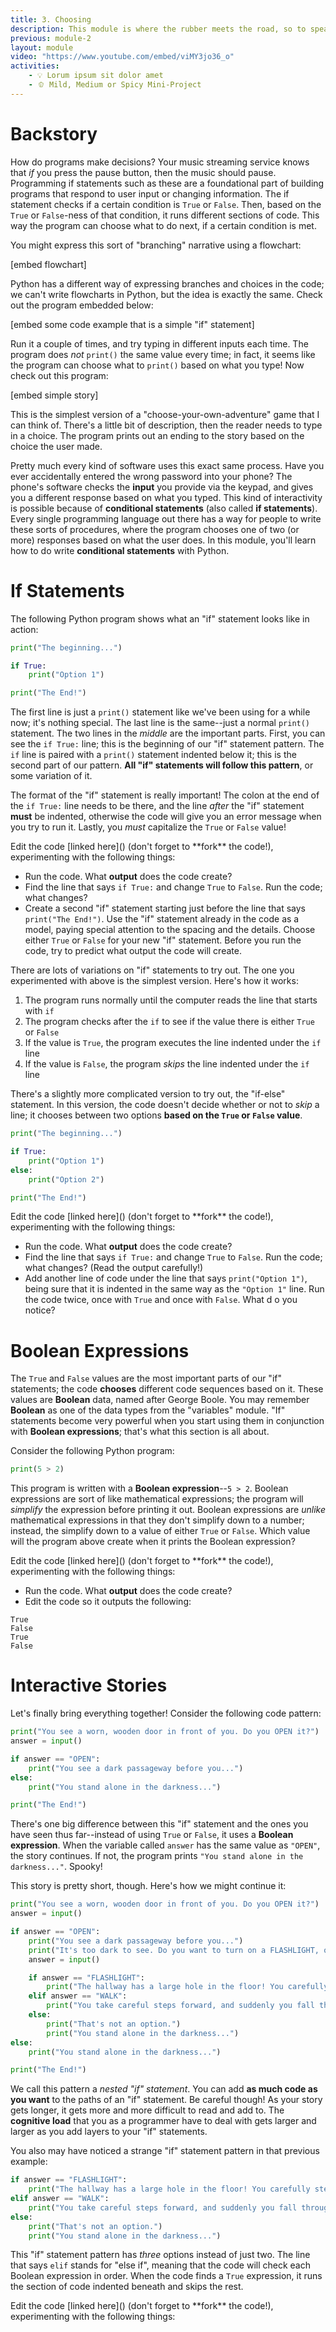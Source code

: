 ```yaml
---
title: 3. Choosing
description: This module is where the rubber meets the road, so to speak. In an interactive narrative, the user needs to make choices that impact the direction of the story. Our programs can't support that--until today.
previous: module-2
layout: module
video: "https://www.youtube.com/embed/viMY3jo36_o"
activities:
    - 💡 Lorum ipsum sit dolor amet
    - 🫑 Mild, Medium or Spicy Mini-Project
---
```



<script>
    import Callout from '$lib/components/Callout.svelte';
    import VideoModule from '$lib/components/VideoModule.svelte';
    import Prompt from '$lib/components/Prompt.svelte';
    import {faPepperHot} from '@fortawesome/free-solid-svg-icons';
</script>

# Backstory

How do programs make decisions? Your music streaming service knows that *if* you press the pause button, then the music should pause. Programming if statements such as these are a foundational part of building programs that respond to user input or changing information. The if statement checks if a certain condition is `True` or `False`. Then, based on the `True` or `False`-ness of that condition, it runs different sections of code. This way the program can choose what to do next, if a certain condition is met.

You might express this sort of "branching" narrative using a flowchart:

[embed flowchart]

Python has a different way of expressing branches and choices in the code; we can't write flowcharts in Python, but the idea is exactly the same. Check out the program embedded below:

[embed some code example that is a simple "if" statement]

Run it a couple of times, and try typing in different inputs each time. The program does *not* `print()` the same value every time; in fact, it seems like the program can choose what to `print()` based on what you type! Now check out this program:

[embed simple story]

This is the simplest version of a "choose-your-own-adventure" game that I can think of. There's a little bit of description, then the reader needs to type in a choice. The program prints out an ending to the story based on the choice the user made.

Pretty much every kind of software uses this exact same process. Have you ever accidentally entered the wrong password into your phone? The phone's software checks the **input** you provide via the keypad, and gives you a different response based on what you typed. This kind of interactivity is possible because of **conditional statements** (also called **if statements**). Every single programming language out there has a way for people to write these sorts of procedures, where the program chooses one of two (or more) responses based on what the user does. In this module, you'll learn how to do write **conditional statements** with Python.

# If Statements

The following Python program shows what an "if" statement looks like in action:

```python
print("The beginning...")

if True:
    print("Option 1")

print("The End!")
```

The first line is just a `print()` statement like we've been using for a while now; it's nothing special. The last line is the same--just a normal `print()` statement. The two lines in the *middle* are the important parts. First, you can see the `if True:` line; this is the beginning of our "if" statement pattern. The `if` line is paired with a `print()` statement indented below it; this is the second part of our pattern. **All "if" statements will follow this pattern**, or some variation of it.

The format of the "if" statement is really important! The colon at the end of the `if True:` line needs to be there, and the line *after* the "if" statement **must** be indented, otherwise the code will give you an error message when you try to run it. Lastly, you *must* capitalize the `True` or `False` value!

<Callout title="Simple 'If' Experiments">
Edit the code [linked here]() (don't forget to **fork** the code!), experimenting with the following things:

* Run the code. What **output** does the code create?
* Find the line that says `if True:` and change `True` to `False`. Run the code; what changes?
* Create a second "if" statement starting just before the line that says `print("The End!")`. Use the "if" statement already in the code as a model, paying special attention to the spacing and the details. Choose either `True` or `False` for your new "if" statement. Before you run the code, try to predict what output the code will create.

</Callout>

There are lots of variations on "if" statements to try out. The one you experimented with above is the simplest version. Here's how it works:

1. The program runs normally until the computer reads the line that starts with `if`
2. The program checks after the `if` to see if the value there is either `True` or `False`
3. If the value is `True`, the program executes the line indented under the `if` line
4. If the value is `False`, the program *skips* the line indented under the `if` line

There's a slightly more complicated version to try out, the "if-else" statement. In this version, the code doesn't decide whether or not to *skip* a line; it chooses between two options **based on the `True` or `False` value**.

```python
print("The beginning...")

if True:
    print("Option 1")
else:
    print("Option 2")

print("The End!")
```

<Callout title="Simple 'If-Else' Experiments">
Edit the code [linked here]() (don't forget to **fork** the code!), experimenting with the following things:

* Run the code. What **output** does the code create?
* Find the line that says `if True:` and change `True` to `False`. Run the code; what changes? (Read the output carefully!)
* Add another line of code under the line that says `print("Option 1")`, being sure that it is indented in the same way as the `"Option 1"` line. Run the code twice, once with `True` and once with `False`. What d
o you notice?

</Callout>

<!-- Video module -->

# Boolean Expressions

The `True` and `False` values are the most important parts of our "if" statements; the code **chooses** different code sequences based on it. These values are **Boolean** data, named after George Boole. You may remember **Boolean** as one of the data types from the "variables" module. "If" statements become very powerful when you start using them in conjunction with **Boolean expressions**; that's what this section is all about.

Consider the following Python program:

```python
print(5 > 2)
```

This program is written with a **Boolean expression**--`5 > 2`. Boolean expressions are sort of like mathematical expressions; the program will *simplify* the expression before printing it out. Boolean expressions are *unlike* mathematical expressions in that they don't simplify down to a number; instead, the simplify down to a value of either `True` or `False`. Which value will the program above create when it prints the Boolean expression?

<!-- Video module -->

<Callout title="Boolean Experiments">
Edit the code [linked here]() (don't forget to **fork** the code!), experimenting with the following things:

* Run the code. What **output** does the code create?
* Edit the code so it outputs the following:

```
True
False
True
False
```

</Callout>

# Interactive Stories

Let's finally bring everything together! Consider the following code pattern:

```python
print("You see a worn, wooden door in front of you. Do you OPEN it?")
answer = input()

if answer == "OPEN":
    print("You see a dark passageway before you...")
else:
    print("You stand alone in the darkness...")

print("The End!")
```

There's one big difference between this "if" statement and the ones you have seen thus far--instead of using `True` or `False`, it uses a **Boolean expression**. When the variable called `answer` has the same value as `"OPEN"`, the story continues. If not, the program prints `"You stand alone in the darkness..."`. Spooky!

This story is pretty short, though. Here's how we might continue it:

```python
print("You see a worn, wooden door in front of you. Do you OPEN it?")
answer = input()

if answer == "OPEN":
    print("You see a dark passageway before you...")
    print("It's too dark to see. Do you want to turn on a FLASHLIGHT, or WALK?")
    answer = input()

    if answer == "FLASHLIGHT":
        print("The hallway has a large hole in the floor! You carefully step around it.")
    elif answer == "WALK":
        print("You take careful steps forward, and suddenly you fall through the floor!")
    else:
        print("That's not an option.")
        print("You stand alone in the darkness...")
else:
    print("You stand alone in the darkness...")

print("The End!")
```

We call this pattern a *nested "if" statement*. You can add **as much code as you want** to the paths of an "if" statement. Be careful though! As your story gets longer, it gets more and more difficult to read and add to. The **cognitive load** that you as a programmer have to deal with gets larger and larger as you add layers to your "if" statements.

You also may have noticed a strange "if" statement pattern in that previous example:

```python
if answer == "FLASHLIGHT":
    print("The hallway has a large hole in the floor! You carefully step around it.")
elif answer == "WALK":
    print("You take careful steps forward, and suddenly you fall through the floor!")
else:
    print("That's not an option.")
    print("You stand alone in the darkness...")
```

This "if" statement pattern has *three* options instead of just two. The line that says `elif` stands for "else if", meaning that the code will check each Boolean expression in order. When the code finds a `True` expression, it runs the section of code indented beneath and skips the rest.

<!-- Video module -->

<Callout title="Interactive Story Experiments">
Edit the code [linked here]() (don't forget to **fork** the code!), experimenting with the following things:

</Callout>